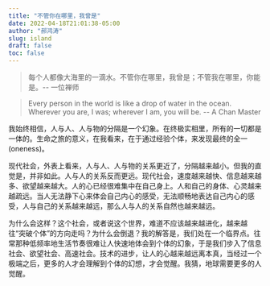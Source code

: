 ```yaml
---
title: "不管你在哪里，我曾是"
date: 2022-04-18T21:01:38-05:00
author: "郝鸿涛"
slug: island
draft: false
toc: false
---
```


>每个人都像大海里的一滴水。不管你在哪里，我曾是；不管我在哪里，你能是。-- 一位禅师

>Every person in the world is like a drop of water in the ocean. Wherever you are, I was; wherever I am, you will be. -- A Chan Master

我始终相信，人与人、人与物的分隔是一个幻象。在终极实相里，所有的一切都是一体的。生命之旅的意义，在我看来，在于通过经验个体，来发现最终的全一 (oneness)。

现代社会，外表上看来，人与人、人与物的关系更近了，分隔越来越小。但我的直觉是，并非如此。人与人的关系反而更远。现代社会，速度越来越快、信息越来越多、欲望越来越大。人的心已经很难集中在自己身上。人和自己的身体、心灵越来越疏远。当人无法静下心来体会自己内心的感受，无法顺畅地表达自己内心的感受，人与自己的关系越来越远，那么人与人的关系自然也越来越远。

为什么会这样？这个社会，或者说这个世界，难道不应该越来越进化，越来越往“突破个体”的方向走吗？为什么会倒退？我的解答是，我们处在一个临界点。往常那种低频率地生活节奏很难让人快速地体会到个体的幻象，于是我们步入了信息社会、欲望社会、高速社会。技术的进步，让人的心越来越远离本真，当经过一个极端之后，更多的人才会理解到个体的幻想，才会觉醒。我猜，地球需要更多的人觉醒。

